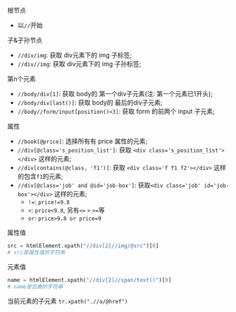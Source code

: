 根节点
* 以`//`开始


子&子孙节点
* `//div/img`: 获取 div元素下的 img 子标签;
* `//div//img`: 获取 div元素下的 img 子孙标签;


第n个元素
* `//body/div[1]`: 获取 body的 第一个div子元素(注: 第一个元素已1开头);
* `//body/div[last()]`: 获取 body的 最后的div子元素;
* `//body//form/input[position()<3]`: 获取 form 的前两个 input 子元素;


属性
* `//book[@price]`: 选择所有有 price 属性的元素;
* `//div[@class='s_position_list']`: 获取 `<div class='s_position_list'></div>` 这样的元素;
* `//div[contains(@class, 'f1')]`: 获取 `<div class='f f1 f2'></div>` 这样的包含`f1`的元素;
* `//div[@class='job' and @id='job-box']`: 获取`<div class='job' id='job-box'></div>` 这样的元素;
    * `!=`: `price!=9.8`
    * `<`: `price<9.8`, 另有`<=` `>` `>=`等
    * `or`: `price>9.8 or price=9`


属性值
```py
src = htmlElement.xpath("//div[2]//img/@src")[0]
# src是属性值的字符串
```


元素值
```py
name = htmlElement.xpath("//div[2]//span/text()")[0]
# name是包裹的字符串
```


当前元素的子元素
`tr.xpath(".//a/@href")`